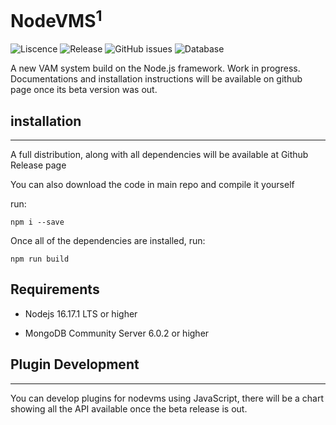 # NodeVMS<sup>1</sup>
![Liscence](https://img.shields.io/github/license/Ericple/NodeVMS?style=flat-square) ![Release](https://img.shields.io/github/v/release/Ericple/NodeVMS?style=flat-square&logo=github) ![GitHub issues](https://img.shields.io/github/issues/Ericple/NodeVMS?style=flat-square&logo=github) ![Database](https://img.shields.io/badge/database-MongoDB-blue?style=flat-square&logo=mongodb)

A new VAM system build on the Node.js framework.
Work in progress. Documentations and installation
instructions will be available on github page once
its beta version was out.

## installation
---
A full distribution, along with all dependencies will be available
at Github Release page

You can also download the code in main repo and compile it yourself

run:

```
npm i --save
```
Once all of the dependencies are installed, run:
```
npm run build
```

## Requirements

- Nodejs 16.17.1 LTS or higher

- MongoDB Community Server 6.0.2 or higher

## Plugin Development
---
You can develop plugins for nodevms using JavaScript, there will be 
a chart showing all the API available once the beta release is out.
